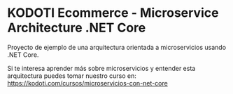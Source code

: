 # KODOTI Ecommerce - Microservice Architecture .NET Core
Proyecto de ejemplo de una arquitectura orientada a microservicios usando .NET Core.

Si te interesa aprender más sobre microservicios y entender esta arquitectura puedes tomar nuestro curso en:
https://kodoti.com/cursos/microservicios-con-net-core
